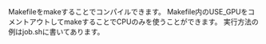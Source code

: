 Makefileをmakeすることでコンパイルできます。
Makefile内のUSE_GPUをコメントアウトしてmakeすることでCPUのみを使うことができます。
実行方法の例はjob.shに書いてあります。
